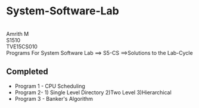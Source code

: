 # System-Software-Lab
<br>Amrith M
<br>S1510
<br>TVE15CS010
<br>Programs For System Software Lab ==> S5-CS ==>Solutions to the Lab-Cycle 
<br>
<h2>Completed</h2>
<ul>
  <li>Program 1 - CPU Scheduling</li>
  <li>Program 2-  1) Single Level Directory 2)Two Level 3)Hierarchical</li>
  <li>Program 3 - Banker's Algorithm</li>
</ul>
